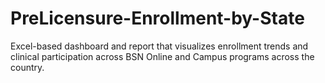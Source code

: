 # PreLicensure-Enrollment-by-State
Excel-based dashboard and report that visualizes enrollment trends and clinical participation across BSN Online and Campus programs across the country.
